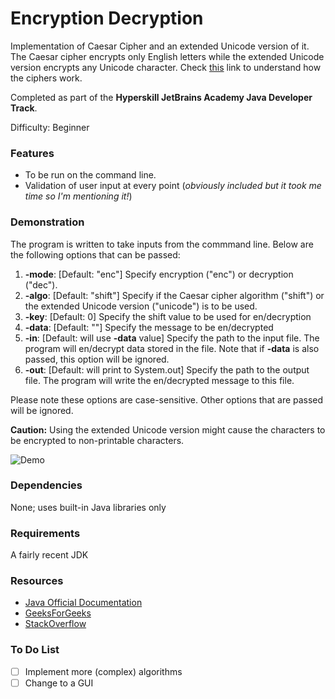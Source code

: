 # Encryption Decryption

Implementation of Caesar Cipher and an extended Unicode version of it.
The Caesar cipher encrypts only English letters while the extended Unicode version encrypts any Unicode character.
Check [this](http://practicalcryptography.com/ciphers/caesar-cipher/) link to understand how the ciphers work.

Completed as part of the **Hyperskill JetBrains Academy Java Developer Track**.

Difficulty: Beginner

### Features
* To be run on the command line.
* Validation of user input at every point (*obviously included but it took me time so I'm mentioning it!*)

### Demonstration

The program is written to take inputs from the commmand line. Below are the following options that can be passed:

1. **-mode**: [Default: "enc"] Specify encryption ("enc") or decryption ("dec").
2. **-algo**: [Default: "shift"] Specify if the Caesar cipher algorithm ("shift") or the extended Unicode version ("unicode") is to be used.
3. **-key**: [Default: 0] Specify the shift value to be used for en/decryption
4. **-data**: [Default: ""] Specify the message to be en/decrypted
5. **-in**: [Default: will use **-data** value] Specify the path to the input file. The program will en/decrypt data stored in the file. Note that if **-data** is also passed, this option will be ignored.
6. **-out**: [Default: will print to System.out] Specify the path to the output file. The program will write the en/decrypted message to this file.

Please note these options are case-sensitive. Other options that are passed will be ignored.

**Caution:** Using the extended Unicode version might cause the characters to be encrypted to non-printable characters.

![Demo](https://drive.google.com/uc?export=view&id=1lx21cbnJIqGyD5p35JvUwHEjjEAvp_a3)


### Dependencies

None; uses built-in Java libraries only

### Requirements

A fairly recent JDK

### Resources

* [Java Official Documentation](https://docs.oracle.com/javase/8/docs/)
* [GeeksForGeeks](https://www.geeksforgeeks.org/)
* [StackOverflow](https://stackoverflow.com/)

### To Do List

- [ ] Implement more (complex) algorithms
- [ ] Change to a GUI